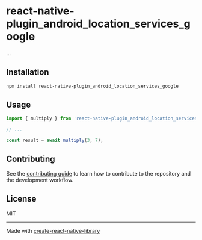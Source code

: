 # react-native-plugin_android_location_services_google

...

## Installation

```sh
npm install react-native-plugin_android_location_services_google
```

## Usage

```js
import { multiply } from 'react-native-plugin_android_location_services_google';

// ...

const result = await multiply(3, 7);
```

## Contributing

See the [contributing guide](CONTRIBUTING.md) to learn how to contribute to the repository and the development workflow.

## License

MIT

---

Made with [create-react-native-library](https://github.com/callstack/react-native-builder-bob)
